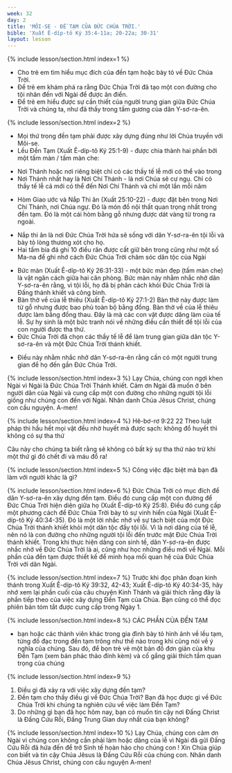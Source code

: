 ```yaml
---
week: 32
day: 2
title: 'MÔI-SE - ĐỀ TẠM CỦA ĐỨC CHÚA TRỜI.'
bible: 'Xuất Ê-díp-tô Ký 35:4-11a; 20-22a; 30-31'
layout: lesson
---
```



{% include lesson/section.html index=1 %}
- Cho trẻ em tìm hiểu mục đích của đền tạm hoặc bày tỏ về Đức Chúa Trời.
- Để trẻ em khám phá ra rằng Đức Chúa Trời đã tạo một con đường cho tội nhân đến với Ngài để được ân điển.
- Để trẻ em hiểu được sự cần thiết của người trung gian giữa Đức Chúa Trời và chúng ta, như đã thấy trong tấm gương của dân Y-sơ-ra-ên.


{% include lesson/section.html index=2 %}
* Mọi thứ trong đền tạm phải được xây dựng đúng như lời Chúa truyền với Môi-se.
* Lều Đền Tạm (Xuất Ê-díp-tô Ký 25:1-9) - được chia thành hai phần bởi một tấm màn / tấm màn che:
- Nơi Thánh hoặc nơi riêng biệt chỉ có các thầy tế lễ mới có thể vào trong
- Nơi Thánh nhất hay là Nơi Chí Thánh - là nơi Chúa sẽ cư ngụ. Chỉ có thầy tế lễ cả mới có thể đến Nơi Chí Thánh và chỉ một lần mỗi năm
* Hòm Giao ước và Nắp Thi ân (Xuất 25:10-22) - được đặt bên trong Nơi Chí Thánh, nơi Chúa ngự. Đó là món đồ nội thất quan trọng nhất trong đền tạm. Đó là một cái hòm bằng gỗ nhưng được dát vàng từ trong ra ngoài.
- Nắp thi ân là nơi Đức Chúa Trời hứa sẽ sống với dân Y-sơ-ra-ên tội lỗi và bày tỏ lòng thương xót cho họ.
- Hai tấm bia đá ghi 10 điều răn được cất giữ bên trong cũng như một số Ma-na để ghi nhớ cách Đức Chúa Trời chăm sóc dân tộc của Ngài
* Bức màn (Xuất Ê-díp-tô Ký 26:31-33) - một bức màn đẹp (tấm màn che) là vật ngăn cách giữa hai căn phòng. Bức màn này nhằm nhắc nhở dân Y-sơ-ra-ên rằng, vì tội lỗi, họ đã bị phân cách khỏi Đức Chúa Trời là Đấng thánh khiết và công bình.
* Bàn thờ về của lễ thiêu (Xuất Ê-díp-tô Ký 27:1-2) Bàn thờ này được làm từ gỗ nhưng được bao phủ toàn bộ bằng đồng. Bàn thờ về của lễ thiêu được làm bằng đồng thau. Đây là mà các con vật được dâng làm của tế lễ. Sự hy sinh là một bức tranh nói về những điều  cần thiết để tội lỗi của con người được tha thứ.
* Đức Chúa Trời đã chọn các thầy tế lễ để làm trung gian giữa dân tộc Y-sơ-ra-ên và một Đức Chúa Trời thánh khiết.
- Điều này nhằm nhắc nhở dân Y-sơ-ra-ên rằng cần có một người trung gian để họ đến gần Đức Chúa Trời.


{% include lesson/section.html index=3 %}
Lạy Chúa, chúng con ngợi khen Ngài vì Ngài là Đức Chúa Trời Thánh khiết. Cảm ơn Ngài đã muốn ở bên người dân của Ngài và cung cấp một con đường cho những người tội lỗi giống như chúng con đến với Ngài. Nhân danh Chúa Jêsus Christ, chúng con cầu nguyện. A-men!


{% include lesson/section.html index=4 %}
Hê-bơ-rơ 9:22
22 Theo luật pháp thì hầu hết mọi vật đều nhờ huyết mà được sạch: không đổ huyết thì không có sự tha thứ

Câu này cho chúng ta biết rằng sẽ không có bất kỳ sự tha thứ nào trừ khi một thứ gì đó chết đi và máu đổ ra!


{% include lesson/section.html index=5 %}
Công việc đặc biệt mà bạn đã làm với người khác là gì?


{% include lesson/section.html index=6 %}
Đức Chúa Trời có mục đích để dân Y-sơ-ra-ên xây dựng đền tạm. Điều đó cung cấp một con đường để Đức Chúa Trời hiện diện giữa họ (Xuất Ê-díp-tô Ký 25:8). Điều đó cung cấp một phương cách để Đức Chúa Trời bày tỏ sự vinh hiển của Ngài (Xuất Ê-díp-tô Ký 40:34-35). Đó là một lời nhắc nhở về sự tách biệt của một Đức Chúa Trời thánh khiết khỏi một dân tộc đầy tội lỗi. Vì là nơi dâng của tế lễ, nên nó là con đường cho những người tội lỗi đến trước mặt Đức Chúa Trời thánh khiết. Trong khi thực hiện dâng con sinh tế, dân Y-sơ-ra-ên được nhắc nhở về Đức Chúa Trời là ai, cũng như học những điều mới về Ngài. Mỗi phần của đền tạm được thiết kế để minh họa mối quan hệ của Đức Chúa Trời với dân Ngài.


{% include lesson/section.html index=7 %}
Trước khi đọc phân đoạn kinh thánh trong Xuất Ê-díp-tô Ký 39:32, 42-43; Xuất Ê-díp-tô Ký 40:34-35, hãy nhớ xem lại phần cuối của câu chuyện Kinh Thánh và giải thích rằng đây là phần tiếp theo của việc xây dựng Đền Tạm của Chúa. Bạn cũng có thể đọc phiên bản tóm tắt được cung cấp trong Ngày 1.


{% include lesson/section.html index=8 %}
CÁC PHẦN CỦA ĐỀN TẠM
- bạn hoặc các thành viên khác trong gia đình bày tỏ hình ảnh về lều tạm, từng đồ đạc trong đền tạm trông như thế nào trong khi cũng nói về ý nghĩa của chúng. Sau đó, để bọn trẻ vẽ một bản đồ đơn giản của khu Đền Tạm (xem bản phác thảo đính kèm) và cố gắng giải thích tầm quan trọng của chúng


{% include lesson/section.html index=9 %}
1. Điều gì đã xảy ra với việc xây dựng đền tạm?
2. Đền tạm cho thấy điều gì về Đức Chúa Trời? Bạn đã học được gì về Đức Chúa Trời khi chúng ta nghiên cứu về việc làm Đền Tạm?
3. Do những gì bạn đã học hôm nay, bạn có muốn tin cậy nơi Đấng Christ là Đấng Cứu Rỗi, Đấng Trung Gian duy nhất của bạn không?


{% include lesson/section.html index=10 %}
Lạy Chúa, chúng con cảm ơn Ngài vì chúng con không cần phải làm hoặc dâng của lễ vì Ngài đã gửi Đấng Cứu Rỗi đã hứa đến để trở Sinh tế hoàn hảo cho chúng con ! Xin Chúa giúp con biết và tin cậy Chúa Jêsus là Đấng Cứu Rỗi của chúng con. Nhân danh Chúa Jêsus Christ, chúng con cầu nguyện A-men!
